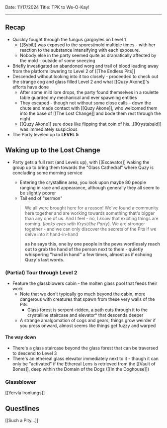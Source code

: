 Date: 11/17/2024
Title: TPK to We-O-Kay!
<hr>

## Recap
- Quickly fought through the fungus gargoyles on Level 1
	- [[Sybil]] was exposed to the spores/mold multiple times - with her reaction to the substance intensifying with each exposure.
	- Nobody else in the party seemed quite as dramatically affected by the mold - outside of some sneezing
- Briefly investigated an abandoned worg and trail of blood leading away from the platform lowering to Level 2 of [[The Endless Pits]]
- Descended without looking into it too closely - proceeded to check out the strange cog and glass filled Level 2 and what [[Quzy Akone]]'s efforts have done
	- After some mild lore drops, the party found themselves in a roulette table guarded my mechanical and ever spawning entities
	- They escaped - though not without some close calls - down the chute and made contact with [[Quzy Akone]], who welcomed them into the base of [[The Lost Change]] and bode them rest through the night
	- [[Quzy Akone]] sure does like flipping that coin of his...[[Krystabald]] was immediately suspicious
- The Party leveled up to **LEVEL 5**

## Waking up to the Lost Change
- Party gets a full rest (and Levels up), with [[Excavator]] waking the group up to bring them towards the "Glass Cathedral" where Quzy is concluding some morning service
	- Entering the crystalline area, you look upon maybe 80 people ranging in race and appearance, although generally they all seem to be slightly poorer
	- Tail end of "sermon"

	> We all were brought here for a reason! We've found a community here together and are working towards something that's bigger than any one of us. And I feel - no, I _know_ that exciting things are coming. (_locks eyes with Kryst/the Party_). We are stronger together - and we can only discover the secrets of the Pits if we delve into it hand-in-hand
	> 
	> **as he says this, one by one people in the pews wordlessly reach out to grab the hand of the person next to them - quietly whispering "hand in hand" a few times, almost as if echoing Quzy's last words.**

### (Partial) Tour through Level 2
- Feature the glassblowers cabin - the molten glass pool that feeds their work
	- Note that we don't typically go much beyond the cabin, more dangerous with creatures that spawn from these very walls of the Pits
		- Glass forest is serpent-ridden, a path cuts through it to the crystalline staircase and elevator* that descends deeper
	- A strange amalgomation of cogs and gears; things grow weirder if you press onward, almost seems like things get fuzzy and warped

#### The way down
- There's a glass staircase beyond the glass forest that can be traversed to descend to Level 3
- There's an ethereal glass elevator immediately next to it - though it can only be "activated" if the Ethereal Lens is retrieved from the [[Vault of Bones]], deep within the Domain of the Dogs ([[In the Doghouse]])

### Glassblower
[[Yervla Ironlungs]]


## Questlines
[[Such a Pity...]]

